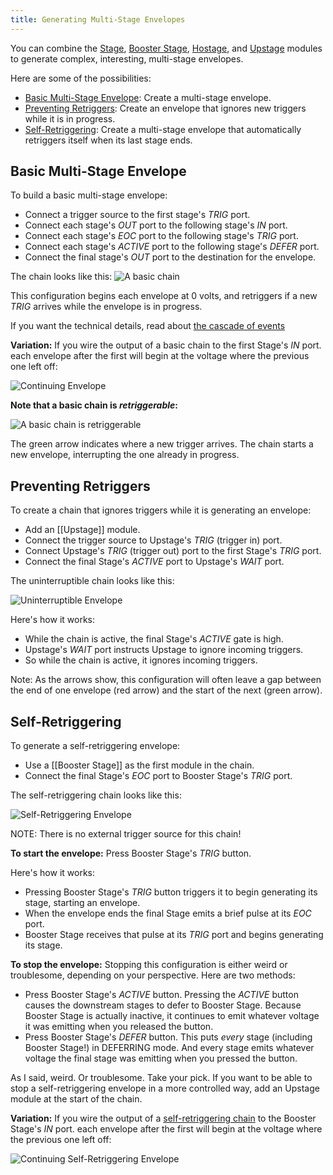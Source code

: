 ```yaml
---
title: Generating Multi-Stage Envelopes
---
```


You can combine the
[Stage](../modules/stage/),
[Booster Stage](../modules/booster-stage/),
[Hostage](../modules/hostage/),
and [Upstage](../modules/upstage/)
modules to generate complex, interesting, multi-stage envelopes.

Here are some of the possibilities:

- [Basic Multi-Stage Envelope](#basic-multi-stage-envelope):
  Create a multi-stage envelope.
- [Preventing Retriggers](#preventing-retriggers):
  Create an envelope that ignores new triggers
  while it is in progress.
- [Self-Retriggering](#self-retriggering):
  Create a multi-stage envelope that
  automatically retriggers itself
  when its last stage ends.

## Basic Multi-Stage Envelope

To build a basic multi-stage envelope:

- Connect a trigger source to the first stage's *TRIG* port.
- Connect each stage's *OUT* port
  to the following stage's *IN* port.
- Connect each stage's *EOC* port
  to the following stage's *TRIG* port.
- Connect each stage's *ACTIVE* port
  to the following stage's *DEFER* port.
- Connect the final stage's *OUT* port
  to the destination for the envelope.

The chain looks like this:
![A basic chain](images/v0.6/basic-chain.png)

This configuration begins each envelope at 0 volts,
and retriggers if a new *TRIG* arrives while the envelope is in progress.

If you want the technical details,
read about [the cascade of events](../technical/cascade/)

**Variation:**
If you wire the output of a basic chain
to the first Stage's *IN* port.
each envelope after the first will begin
at the voltage
where the previous one left off:

![Continuing Envelope](images/v0.6/continuing.png)

**Note that a basic chain is *retriggerable*:**

![A basic chain is retriggerable](images/retriggerable.png)

The green arrow indicates where a new trigger arrives.
The chain starts a new envelope,
interrupting the one already in progress.

## Preventing Retriggers

To create a chain that ignores triggers
while it is generating an envelope:

- Add an [[Upstage]] module.
- Connect the trigger source to Upstage's *TRIG* (trigger in) port.
- Connect Upstage's  *TRIG* (trigger out) port
  to the first Stage's *TRIG* port.
- Connect the final Stage's *ACTIVE* port
  to Upstage's *WAIT* port.

The uninterruptible chain looks like this:

![Uninterruptible Envelope](images/uninterruptible.png)

Here's how it works:
- While the chain is active,
  the final Stage's *ACTIVE* gate is high.
- Upstage's *WAIT* port instructs Upstage
  to ignore incoming triggers.
- So while the chain is active,
  it ignores incoming triggers.

Note:
As the arrows show,
this configuration will often leave a gap
between the end of one envelope (red arrow)
and the start of the next (green arrow).

## Self-Retriggering

To generate a self-retriggering envelope:

- Use a [[Booster Stage]] as the first module in the chain.
- Connect the final Stage's *EOC* port
  to Booster Stage's *TRIG* port.

The self-retriggering chain looks like this:

![Self-Retriggering Envelope](images/v0.6/self-retriggering.png)

NOTE: There is no external trigger source for this chain!

**To start the envelope:**
Press Booster Stage's *TRIG* button.

Here's how it works:
- Pressing Booster Stage's *TRIG* button
  triggers it to begin generating its stage,
  starting an envelope.
- When the envelope ends
  the final Stage emits a brief pulse at its *EOC* port.
- Booster Stage receives that pulse at its *TRIG* port
  and begins generating its stage.

**To stop the envelope:**
Stopping this configuration is either weird or troublesome,
depending on your perspective.
Here are two methods:

- Press Booster Stage's *ACTIVE* button.
  Pressing the *ACTIVE* button
  causes the downstream stages to defer
  to Booster Stage.
  Because Booster Stage is actually inactive,
  it continues to emit whatever voltage
  it was emitting when you released the button.
- Press Booster Stage's *DEFER* button.
  This puts *every* stage
  (including Booster Stage!)
  in DEFERRING mode.
  And every stage emits whatever voltage
  the final stage was emitting
  when you pressed the button.

As I said, weird. Or troublesome. Take your pick.
If you want to be able to stop a self-retriggering envelope
in a more controlled way,
add an Upstage module at the start of the chain.

**Variation:**
If you wire the output of a [self-retriggering chain](#self-retriggering-envelope)
to the Booster Stage's *IN* port.
each envelope after the first will begin
at the voltage
where the previous one left off:

![Continuing Self-Retriggering Envelope](images/v0.6/continuing-self-retriggering.png)
